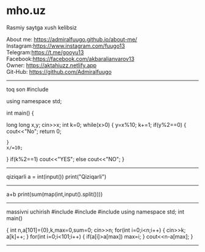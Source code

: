 # mho.uz
Rasmiy saytga xush kelibsiz


  About me:  https://admiralfuugo.github.io/about-me/ <br>
  Instagram:https://www.instagram.com/fuugo13 <br>
  Telegram:https://t.me/gooyu13 <br>
  Facebook:https://facebook.com/akbaralianvarov13  <br>
  Owner: https://aktahiuzz.netlify.app <br>
  Git-Hub: https://github.com/Admiralfuugo <br>






  
------------------------------------------------------------------------------------------
toq son
#include <iostream>

using namespace std;

int main()
{
 
long long x,y;
cin>>x;
int k=0;
while(x>0)
{
    y=x%10; k+=1;
    if(y%2==0)
    {
        cout<<"No";
        return 0;
        
    }
    x/=10;
}
if(k%2==1)
cout<<"YES";
else
cout<<"NO";
}

-------------------------------------------------------------------------------------------------
qiziqarli
a = int(input())
print("Qiziqarli")

------------------------------------------------------------------------------------------------
a+b
print(sum(map(int,input().split())))

-------------------------------------------------------------------------------------------------
massivni uchirish
#include <iostream>
#include <cmath>
#include <string>
using namespace std;
int main()

{
int n,a[101]={0},k,max=0,sum=0;
cin>>n;
for(int i=0;i<n;i++)
{
    cin>>k;
    a[k]++;
}
for(int i=0;i<101;i++)
{
    if(a[i]>a[max])
    max=i;
}
cout<<n-a[max];
}

-------------------------------------------------------------------------------------
